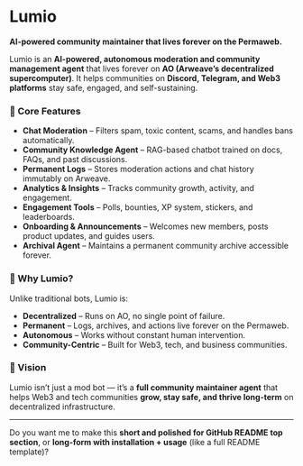 # Lumio
**AI-powered community maintainer that lives forever on the Permaweb.**

Lumio is an **AI-powered, autonomous moderation and community management agent** that lives forever on **AO (Arweave’s decentralized supercomputer)**.
It helps communities on **Discord, Telegram, and Web3 platforms** stay safe, engaged, and self-sustaining.

### 🔹 Core Features

* **Chat Moderation** – Filters spam, toxic content, scams, and handles bans automatically.
* **Community Knowledge Agent** – RAG-based chatbot trained on docs, FAQs, and past discussions.
* **Permanent Logs** – Stores moderation actions and chat history immutably on Arweave.
* **Analytics & Insights** – Tracks community growth, activity, and engagement.
* **Engagement Tools** – Polls, bounties, XP system, stickers, and leaderboards.
* **Onboarding & Announcements** – Welcomes new members, posts product updates, and guides users.
* **Archival Agent** – Maintains a permanent community archive accessible forever.

### 🔹 Why Lumio?

Unlike traditional bots, Lumio is:

* **Decentralized** – Runs on AO, no single point of failure.
* **Permanent** – Logs, archives, and actions live forever on the Permaweb.
* **Autonomous** – Works without constant human intervention.
* **Community-Centric** – Built for Web3, tech, and business communities.

### 🔹 Vision

Lumio isn’t just a mod bot — it’s a **full community maintainer agent** that helps Web3 and tech communities **grow, stay safe, and thrive long-term** on decentralized infrastructure.

---

Do you want me to make this **short and polished for GitHub README top section**, or **long-form with installation + usage** (like a full README template)?
